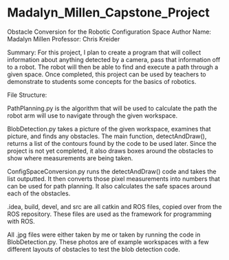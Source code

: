 # Madalyn_Millen_Capstone_Project

Obstacle Conversion for the Robotic Configuration Space
Author Name: Madalyn Millen
Professor: Chris Kreider 

Summary: For this project, I plan to create a program that will collect information about anything detected by a camera, pass that information off to a robot. The robot will then be able to find and execute a path through a given space. Once completed, this project can be used by teachers to demonstrate to students some concepts for the basics of robotics. 

File Structure:

PathPlanning.py is the algorithm that will be used to calculate the path the robot arm will use to navigate through the given workspace.

BlobDetection.py takes a picture of the given workspace, examines that picture, and finds any obstacles. The main function, detectAndDraw(), returns a list of the contours found by the code to be used later. Since the project is not yet completed, it also draws boxes around the obstacles to show where measurements are being taken. 

ConfigSpaceConversion.py runs the detectAndDraw() code and takes the list outputted. It then converts those pixel measurements into numbers that can be used for path planning. It also calculates the safe spaces around each of the obstacles.

.idea, build, devel, and src are all catkin and ROS files, copied over from the ROS repository. These files are used as the framework for programming with ROS.

All .jpg files were either taken by me or taken by running the code in BlobDetection.py. These photos are of example workspaces with a few different layouts of obstacles to test the blob detection code.
